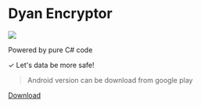 # Dyan Encryptor

![](https://i.ibb.co/1rvLKZm/dyanencryptor.png)

Powered by pure C# code

✓ Let's data be more safe! 

> Android version can be download from google play

[Download](https://play.google.com/store/apps/details?id=com.dyan.cryptor)